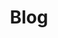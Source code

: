 ---
layout: blog_index
title: Blog
image: blog.jpg
image-alt: Z&uuml;rich by evening
icon: art_track
permalink: /blog/
order: 40
description: Some passing moments and my reflections on life
---